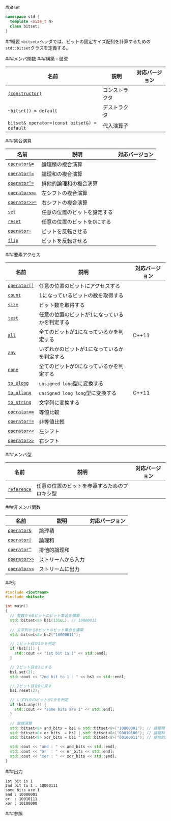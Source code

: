 #bitset
```cpp
namespace std {
  template <size_t N>
  class bitset;
}
```

##概要
`<bitset>`ヘッダでは、ビットの固定サイズ配列を計算するための`std::bitset`クラスを定義する。


###メンバ関数
###構築・破棄

| 名前 | 説明 | 対応バージョン |
|----------------------------------------------|----------------|-------|
| [`(constructor)`](./bitset/bitset.md)        | コンストラクタ | |
| `~bitset() = default`                        | デストラクタ   | |
| `bitset& operator=(const bitset&) = default` | 代入演算子     | |


###集合演算

| 名前 | 説明 | 対応バージョン |
|----------------------------------------------------------|------------------------------|-------|
| [`operator&=`](./bitset/op_and_assign.md)                | 論理積の複合演算             | |
| [<code>operator&#x7C;=</code>](./bitset/op_or_assign.md) | 論理和の複合演算             | |
| [`operator^=`](./bitset/op_xor_assign.md)                | 排他的論理和の複合演算       | |
| [`operator<<=`](./bitset/op_left_shift_assign.md)        | 左シフトの複合演算           | |
| [`operator>>=`](./bitset/op_right_shift_assign.md)       | 右シフトの複合演算           | |
| [`set`](./bitset/set.md)                                 | 任意の位置のビットを設定する | |
| [`reset`](./bitset/reset.md)                             | 任意の位置のビットを0にする  | |
| [`operator~`](./bitset/op_flip.md)                       | ビットを反転させる           | |
| [`flip`](./bitset/flip.md)                               | ビットを反転させる           | |


###要素アクセス

| 名前 | 説明 | 対応バージョン |
|--------------------------------------------|-----------------------------------------------|-------|
| [`operator[]`](./bitset/op_at.md)          | 任意の位置のビットにアクセスする              | |
| [`count`](./bitset/count.md)               | 1になっているビットの数を取得する             | |
| [`size`](./bitset/size.md)                 | ビット数を取得する                            | |
| [`test`](./bitset/test.md)                 | 任意の位置のビットが1になっているかを判定する | |
| [`all`](./bitset/all.md)                   | 全てのビットが1になっているかを判定する       | C++11 |
| [`any`](./bitset/any.md)                   | いずれかのビットが1になっているかを判定する   | |
| [`none`](./bitset/none.md)                 | 全てのビットが0になっているかを判定する       | |
| [`to_ulong`](./bitset/to_ulong.md)         | `unsigned long`型に変換する                   | |
| [`to_ullong`](./bitset/to_ullong.md)       | `unsigned long long`型に変換する              | C++11 |
| [`to_string`](./bitset/to_string.md)       | 文字列に変換する                              | |
| [`operator==`](./bitset/op_equal.md)       | 等値比較                                      | |
| [`operator!=`](./bitset/op_not_equal.md)   | 非等値比較                                    | |
| [`operator<<`](./bitset/op_left_shift.md)  | 左シフト                                      | |
| [`operator>>`](./bitset/op_right_shift.md) | 右シフト                                      | |


###メンバ型

| 名前 | 説明 | 対応バージョン |
|--------------------------------------|----------------------------------------------|-------|
| [`reference`](./bitset/reference.md) | 任意の位置のビットを参照するためのプロキシ型 | |


###非メンバ関数

| 名前 | 説明 | 対応バージョン |
|--------------------------------------------------|--------------------|-------|
| [`operator&`](./bitset/op_and.md)                | 論理積             | |
| [<code>operator&#x7C;</code>](./bitset/op_or.md) | 論理和             | |
| [`operator^`](./bitset/op_xor.md)                | 排他的論理和       | |
| [`operator>>`](./bitset/op_istream.md)           | ストリームから入力 | |
| [`operator<<`](./bitset/op_ostream.md)           | ストリームに出力   | |


##例
```cpp
#include <iostream>
#include <bitset>

int main()
{
  // 整数から8ビットのビット集合を構築
  std::bitset<8> bs1(131uL); // 10000011
  
  // 文字列から8ビットのビット集合を構築
  std::bitset<8> bs2("10000011");

  // 1ビット目が1かを判定
  if (bs1[1]) {
    std::cout << "1st bit is 1" << std::endl;
  }

  // 2ビット目を1にする
  bs1.set(2);
  std::cout << "2nd bit to 1 : " << bs1 << std::endl;

  // 2ビット目を0に戻す
  bs1.reset(2);

  // いずれかのビットが1かを判定
  if (bs1.any()) {
    std::cout << "some bits are 1" << std::endl;
  }

  // 論理演算
  std::bitset<8> and_bits = bs1 & std::bitset<8>("10000001"); // 論理積
  std::bitset<8> or_bits  = bs1 | std::bitset<8>("00010100"); // 論理和
  std::bitset<8> xor_bits = bs1 ^ std::bitset<8>("00100011"); // 排他的論理和

  std::cout << "and : " << and_bits << std::endl;
  std::cout << "or  : " << or_bits << std::endl;
  std::cout << "xor : " << xor_bits << std::endl;
}
```

###出力
```
1st bit is 1
2nd bit to 1 : 10000111
some bits are 1
and : 10000001
or  : 10010111
xor : 10100000
```

###参照

